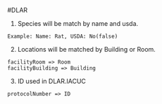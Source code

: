 #DLAR

1. Species will be match by name and usda.
 ```
Example: Name: Rat, USDA: No(false)
 ```
2. Locations will be matched by Building or Room.
 ```
facilityRoom => Room
facilityBuilding => Building
 ```

3. ID used in DLAR.IACUC
 ```
protocolNumber => ID
 ```